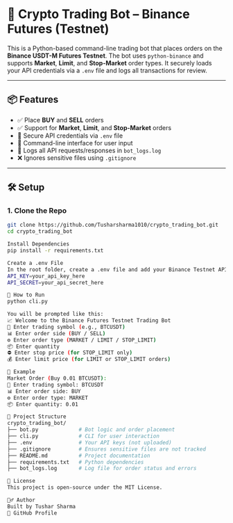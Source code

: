 # 🚀 Crypto Trading Bot – Binance Futures (Testnet)

This is a Python-based command-line trading bot that places orders on the **Binance USDT-M Futures Testnet**. The bot uses `python-binance` and supports **Market**, **Limit**, and **Stop-Market** order types. It securely loads your API credentials via a `.env` file and logs all transactions for review.

---

## 📦 Features

- ✅ Place **BUY** and **SELL** orders
- ✅ Support for **Market**, **Limit**, and **Stop-Market** orders
- 🔐 Secure API credentials via `.env` file
- 💬 Command-line interface for user input
- 🧾 Logs all API requests/responses in `bot_logs.log`
- ❌ Ignores sensitive files using `.gitignore`

---

## 🛠️ Setup

### 1. Clone the Repo

```bash
git clone https://github.com/Tusharsharma1010/crypto_trading_bot.git
cd crypto_trading_bot

Install Dependencies
pip install -r requirements.txt

Create a .env File
In the root folder, create a .env file and add your Binance Testnet API credentials:
API_KEY=your_api_key_here
API_SECRET=your_api_secret_here

🚀 How to Run
python cli.py

You will be prompted like this:
📈 Welcome to the Binance Futures Testnet Trading Bot
🔁 Enter trading symbol (e.g., BTCUSDT)
📊 Enter order side (BUY / SELL)
⚙️ Enter order type (MARKET / LIMIT / STOP_LIMIT)
📦 Enter quantity
⛔ Enter stop price (for STOP_LIMIT only)
💰 Enter limit price (for LIMIT or STOP_LIMIT orders)

🧾 Example
Market Order (Buy 0.01 BTCUSDT):
🔁 Enter trading symbol: BTCUSDT
📊 Enter order side: BUY
⚙️ Enter order type: MARKET
📦 Enter quantity: 0.01

📂 Project Structure
crypto_trading_bot/
├── bot.py             # Bot logic and order placement
├── cli.py             # CLI for user interaction
├── .env               # Your API keys (not uploaded)
├── .gitignore         # Ensures sensitive files are not tracked
├── README.md          # Project documentation
├── requirements.txt   # Python dependencies
├── bot_logs.log       # Log file for order status and errors

📜 License
This project is open-source under the MIT License.

🙋‍♂️ Author
Built by Tushar Sharma
🔗 GitHub Profile
